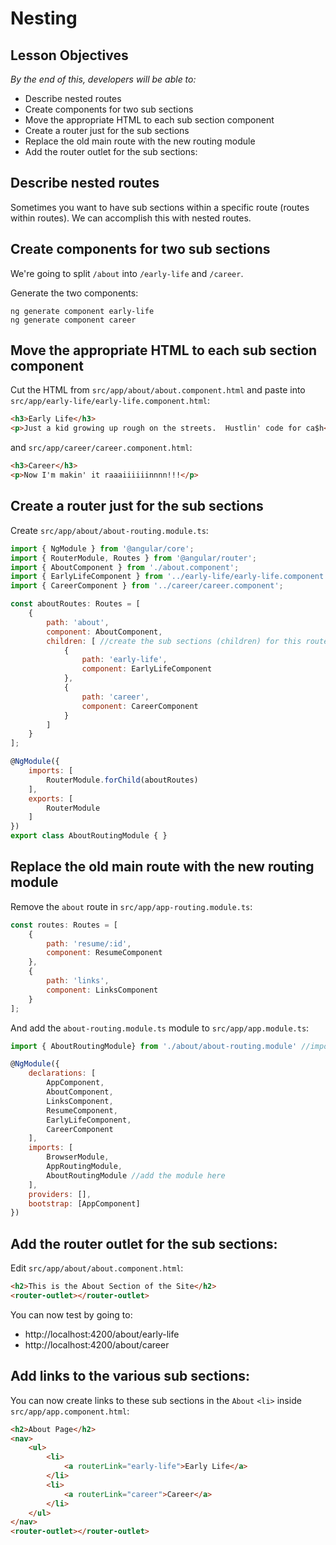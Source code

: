 # Nesting

<!--3:33 WDI4 -->

## Lesson Objectives
*By the end of this, developers will be able to:*

- Describe nested routes
- Create components for two sub sections
- Move the appropriate HTML to each sub section component
- Create a router just for the sub sections
- Replace the old main route with the new routing module
- Add the router outlet for the sub sections:

## Describe nested routes

Sometimes you want to have sub sections within a specific route (routes within routes).  We can accomplish this with nested routes.

## Create components for two sub sections

We're going to split `/about` into `/early-life` and `/career`.

Generate the two components:

```
ng generate component early-life
ng generate component career
```

## Move the appropriate HTML to each sub section component

Cut the HTML from `src/app/about/about.component.html` and paste into `src/app/early-life/early-life.component.html`:

```html
<h3>Early Life</h3>
<p>Just a kid growing up rough on the streets.  Hustlin' code for ca$h</p>
```

and `src/app/career/career.component.html`:

```html
<h3>Career</h3>
<p>Now I'm makin' it raaaiiiiiinnnn!!!</p>
```

<!--WDI4 3:40 -->

## Create a router just for the sub sections

Create `src/app/about/about-routing.module.ts`:

```javascript
import { NgModule } from '@angular/core';
import { RouterModule, Routes } from '@angular/router';
import { AboutComponent } from './about.component';
import { EarlyLifeComponent } from '../early-life/early-life.component';
import { CareerComponent } from '../career/career.component';

const aboutRoutes: Routes = [
    {
        path: 'about',
        component: AboutComponent,
        children: [ //create the sub sections (children) for this route
            {
                path: 'early-life',
                component: EarlyLifeComponent
            },
            {
                path: 'career',
                component: CareerComponent
            }
        ]
    }
];

@NgModule({
    imports: [
        RouterModule.forChild(aboutRoutes)
    ],
    exports: [
        RouterModule
    ]
})
export class AboutRoutingModule { }
```

## Replace the old main route with the new routing module

Remove the `about` route in `src/app/app-routing.module.ts`:

```javascript
const routes: Routes = [
    {
        path: 'resume/:id',
        component: ResumeComponent
    },
    {
        path: 'links',
        component: LinksComponent
    }
];
```

And add the `about-routing.module.ts` module to `src/app/app.module.ts`:

```javascript
import { AboutRoutingModule} from './about/about-routing.module' //import the new routing module

@NgModule({
    declarations: [
        AppComponent,
        AboutComponent,
        LinksComponent,
        ResumeComponent,
        EarlyLifeComponent,
        CareerComponent
    ],
    imports: [
        BrowserModule,
        AppRoutingModule,
        AboutRoutingModule //add the module here
    ],
    providers: [],
    bootstrap: [AppComponent]
})
```

## Add the router outlet for the sub sections:

Edit `src/app/about/about.component.html`:

```html
<h2>This is the About Section of the Site</h2>
<router-outlet></router-outlet>
```

You can now test by going to:

- http://localhost:4200/about/early-life
- http://localhost:4200/about/career

<!--WDI4 3:53 -->

## Add links to the various sub sections:

You can now create links to these sub sections in the `About` `<li>` inside `src/app/app.component.html`:

```html
<h2>About Page</h2>
<nav>
    <ul>
        <li>
            <a routerLink="early-life">Early Life</a>
        </li>
        <li>
            <a routerLink="career">Career</a>
        </li>
    </ul>
</nav>
<router-outlet></router-outlet>
```

<!--WDI4 3:59 -->
